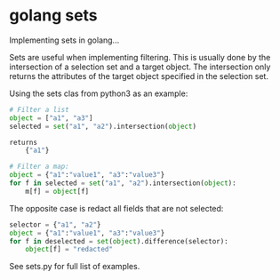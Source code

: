 
golang sets
===========

Implementing sets in golang...

Sets are useful when implementing filtering. This is usually done 
by the intersection of a selection set and a target object. The intersection 
only returns the attributes of the target object specified in the selection set.

Using the sets clas from python3 as an example:

```python
# Filter a list
object = ["a1", "a3"]
selected = set("a1", "a2").intersection(object)

returns 
    {"a1"}

# Filter a map:
object = {"a1":"value1", "a3":"value3"}
for f in selected = set("a1", "a2").intersection(object):
    m[f] = object[f]
```

The opposite case is redact all fields that are not selected:

```python
selector = {"a1", "a2"}
object = {"a1":"value1", "a3":"value3"}
for f in deselected = set(object).difference(selector):
    object[f] = "redacted"

```

See sets.py for full list of examples.
